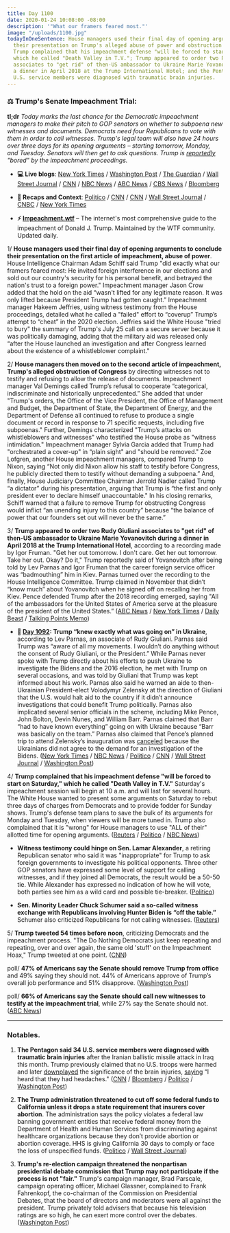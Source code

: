 ```yaml
---
title: Day 1100
date: 2020-01-24 10:08:00 -08:00
description: '"What our framers feared most."'
image: "/uploads/1100.jpg"
todayInOneSentence: House managers used their final day of opening arguments to conclude
  their presentation on Trump's alleged abuse of power and obstruction of Congress;
  Trump complained that his impeachment defense "will be forced to start on Saturday,"
  which he called "Death Valley in T.V."; Trump appeared to order two Rudy Giuliani
  associates to "get rid" of then-US ambassador to Ukraine Marie Yovanovitch during
  a dinner in April 2018 at the Trump International Hotel; and the Pentagon said 34
  U.S. service members were diagnosed with traumatic brain injuries.
---
```


### ⚖️ Trump's Senate Impeachment Trial:

**tl;dr** *Today marks the last chance for the Democratic impeachment managers to make their pitch to GOP senators on whether to subpoena new witnesses and documents. Democrats need four Republicans to vote with them in order to call witnesses. Trump's legal team will also have 24 hours over three days for its opening arguments – starting tomorrow, Monday, and Tuesday. Senators will then get to ask questions. Trump is [reportedly](https://www.cnn.com/politics/live-news/trump-impeachment-trial-01-24-20/h_07ff894998bd80da10e7f8ebcb08f833) "bored" by the impeachment proceedings.*

* **💻 Live blogs**: [New York Times](https://www.nytimes.com/live/2020/impeachment-trial-live-01-24) / [Washington Post](https://www.washingtonpost.com/politics/impeachment-trial-live-updates/2020/01/24/bd12c85e-3e98-11ea-baca-eb7ace0a3455_story.html) / [The Guardian](https://www.theguardian.com/us-news/live/2020/jan/24/donald-trump-impeachment-trial-news-today-senate-democrats-day-three-adam-schiff-live) / [Wall Street Journal](https://www.wsj.com/livecoverage/trump-impeachment-trial) / [CNN](https://www.cnn.com/politics/live-news/trump-impeachment-trial-01-24-20/index.html) / [NBC News](https://www.nbcnews.com/politics/trump-impeachment-inquiry/live-blog/live-trump-impeachment-senate-trial-coverage-n1119061) / [ABC News](https://abcnews.go.com/Politics/trump-impeachment-trial-live-updates-democrats-make-case/story?id=68504529) / [CBS News](https://www.cbsnews.com/live-updates/trump-impeachment-trial-house-democrats-to-spotlight-what-they-say-is-trumps-obstruction-of-congress-2020-01-24/) / [Bloomberg](https://www.bloomberg.com/news/articles/2020-01-24/managers-to-argue-for-obstruction-article-impeachment-update)

* **📝 Recaps and Context**: [Politico](https://www.politico.com/news/2020/01/24/trump-impeachment-trial-democrats-arguments-103466) / [CNN](https://www.cnn.com/2020/01/24/politics/senate-impeachment-trial-day-4/index.html) / [CNN](https://www.cnn.com/2020/01/24/politics/donald-trump-impeachment-senate-adam-schiff/index.html) / [Wall Street Journal](https://www.wsj.com/articles/democrats-to-present-case-that-trump-impeded-congressional-investigation-11579862300) / [CNBC](https://www.cnbc.com/2020/01/24/trump-impeachment-trial-democrats-detail-trumps-obstruction.html) / [New York Times](https://www.nytimes.com/2020/01/24/us/politics/trump-impeachment-highlights-of-todays-trial.html)

* **⚡️ [Impeachment.wtf](https://talk.whatthefuckjusthappenedtoday.com/t/the-impeachment-of-president-donald-j-trump/4547)** – The internet's most comprehensive guide to the impeachment of Donald J. Trump. Maintained by the WTF community. Updated daily.

1/ **House managers used their final day of opening arguments to conclude their presentation on the first article of impeachment, abuse of power**. House Intelligence Chairman Adam Schiff said Trump "did exactly what our framers feared most: He invited foreign interference in our elections and sold out our country's security for his personal benefit, and betrayed the nation's trust to a foreign power." Impeachment manager Jason Crow added that the hold on the aid “wasn't lifted for any legitimate reason. It was only lifted because President Trump had gotten caught.” Impeachment manager Hakeem Jeffries, using witness testimony from the House proceedings, detailed what he called a "failed" effort to “coverup” Trump’s attempt to “cheat” in the 2020 election. Jeffries said the White House "tried to bury" the summary of Trump's July 25 call on a secure server because it was politically damaging, adding that the military aid was released only “after the House launched an investigation and after Congress learned about the existence of a whistleblower complaint."

2/ **House managers then moved on to the second article of impeachment, Trump's alleged obstruction of Congress** by directing witnesses not to testify and refusing to allow the release of documents. Impeachment manager Val Demings called Trump’s refusal to cooperate “categorical, indiscriminate and historically unprecedented.” She added that under "Trump's orders, the Office of the Vice President, the Office of Management and Budget, the Department of State, the Department of Energy, and the Department of Defense all continued to refuse to produce a single document or record in response to 71 specific requests, including five subpoenas." Further, Demings characterized "Trump’s attacks on whistleblowers and witnesses" who testified the House probe as "witness intimidation." Impeachment manager Sylvia Garcia added that Trump had "orchestrated a cover-up" in “plain sight" and "should be removed." Zoe Lofgren, another House impeachment managers, compared Trump to Nixon, saying “Not only did Nixon allow his staff to testify before Congress, he publicly directed them to testify without demanding a subpoena.” And, finally, House Judiciary Committee Chairman Jerrold Nadler called Trump “a dictator” during his presentation, arguing that Trump is “the first and only president ever to declare himself unaccountable." In his closing remarks, Schiff warned that a failure to remove Trump for obstructing Congress would inflict “an unending injury to this country” because “the balance of power that our founders set out will never be the same.”

3/ **Trump appeared to order two Rudy Giuliani associates to "get rid" of then-US ambassador to Ukraine Marie Yovanovitch during a dinner in April 2018 at the Trump International Hotel**, according to a recording made by Igor Fruman. "Get her out tomorrow. I don't care. Get her out tomorrow. Take her out. Okay? Do it," Trump reportedly said of Yovanovitch after being told by Lev Parnas and Igor Fruman that the career foreign service officer was “badmouthing” him in Kiev. Parnas turned over the recording to the House Intelligence Committee. Trump claimed in November that didn’t “know much” about Yovanovitch when he signed off on recalling her from Kiev. Pence defended Trump after the 2018 recording emerged, saying "All of the ambassadors for the United States of America serve at the pleasure of the president of the United States.” ([ABC News](https://abcnews.go.com/Politics/recording-appears-capture-trump-private-dinner-ukraine-ambassador/story?id=68506437) / [New York Times](https://www.nytimes.com/2020/01/24/us/politics/trump-recording-yovanovitch.html) / [Daily Beast](https://www.thedailybeast.com/rudy-pal-igor-fruman-taped-trump-trying-to-fire-ukraine-ambassador-lawyer) / [Talking Points Memo](https://talkingpointsmemo.com/muckraker/report-trump-recorded-telling-parnas-and-fruman-to-take-her-out-about-yovanovitch))

* **📌 [Day 1092](https://whatthefuckjusthappenedtoday.com/2020/01/16/day-1092/#2-trump-%E2%80%9Cknew-exactly-what-was-going): Trump “knew exactly what was going on” in Ukraine**, according to Lev Parnas, an associate of Rudy Giuliani. Parnas said Trump was “aware of all my movements. I wouldn’t do anything without the consent of Rudy Giuliani, or the President.” While Parnas never spoke with Trump directly about his efforts to push Ukraine to investigate the Bidens and the 2016 election, he met with Trump on several occasions, and was told by Giuliani that Trump was kept informed about his work. Parnas also said he warned an aide to then-Ukrainian President-elect Volodymyr Zelensky at the direction of Giuliani that the U.S. would halt aid to the country if it didn’t announce investigations that could benefit Trump politically. Parnas also implicated several senior officials in the scheme, including Mike Pence, John Bolton, Devin Nunes, and William Barr. Parnas claimed that Barr “had to have known everything” going on with Ukraine because “Barr was basically on the team.” Parnas also claimed that Pence’s planned trip to attend Zelensky’s inauguration was [canceled](https://whatthefuckjusthappenedtoday.com/2019/10/04/day-988/#7-house-democrats-demanded-that-penc) because the Ukrainians did not agree to the demand for an investigation of the Bidens. ([New York Times](https://www.nytimes.com/2020/01/15/us/politics/lev-parnas-ukraine-trump-giuliani.html) / [NBC News](https://www.nbcnews.com/news/us-news/giuliani-associate-parnas-says-trump-knew-exactly-what-was-going-n1116731) / [Politico](https://www.politico.com/news/2020/01/15/lev-parnas-trump-knew-everything-099508) / [CNN](https://www.cnn.com/2020/01/15/politics/lev-parnas-trump-ukraine/index.html) / [Wall Street Journal](https://www.wsj.com/articles/house-impeachment-panels-release-documents-on-contacts-of-lev-parnas-11579141413) / [Washington Post](https://www.washingtonpost.com/politics/parnas-used-access-to-trumps-world-to-help-push-shadow-ukraine-effort-new-documents-show/2020/01/15/f350dd78-37f1-11ea-bf30-ad313e4ec754_story.html))

4/ **Trump complained that his impeachment defense "will be forced to start on Saturday," which he called "Death Valley in T.V."** Saturday's impeachment session will begin at 10 a.m. and will last for several hours. The White House wanted to present some arguments on Saturday to rebut three days of charges from Democrats and to provide fodder for Sunday shows. Trump's defense team plans to save the bulk of its arguments for Monday and Tuesday, when viewers will be more tuned in. Trump also complained that it is "wrong" for House managers to use "ALL of their" allotted time for opening arguments. ([Reuters](https://www.reuters.com/article/us-usa-trump-impeachment/democrats-to-argue-trump-obstructed-probe-in-third-day-of-impeachment-trial-idUSKBN1ZN14K) / [Politico](https://www.politico.com/news/2020/01/24/donald-trump-impeachment-trial-defense-103421) / [NBC News](https://www.nbcnews.com/politics/trump-impeachment-inquiry/death-valley-t-v-trump-complains-about-his-trial-defense-n1121881))

* **Witness testimony could hinge on Sen. Lamar Alexander**, a retiring Republican senator who said it was "inappropriate" for Trump to ask foreign governments to investigate his political opponents. Three other GOP senators have expressed some level of support for calling witnesses, and if they joined all Democrats, the result would be a 50-50 tie. While Alexander has expressed no indication of how he will vote, both parties see him as a wild card and possible tie-breaker. ([Politico](https://www.politico.com/news/2020/01/23/lamar-alexandar-trump-impeachment-trial-103034))

* **Sen. Minority Leader Chuck Schumer said a so-called witness exchange with Republicans involving Hunter Biden is “off the table.”** Schumer also criticized Republicans for not calling witnesses. ([Reuters](https://www.reuters.com/article/us-usa-trump-impeachment-witnesses-idUSKBN1ZL2WC))

5/ **Trump tweeted 54 times before noon**, criticizing Democrats and the impeachment process. "The Do Nothing Democrats just keep repeating and repeating, over and over again, the same old 'stuff' on the Impeachment Hoax," Trump tweeted at one point. ([CNN](https://www.cnn.com/politics/live-news/trump-impeachment-trial-01-24-20/h_2e8f88180537e241a710cfe0dd4fd450))

poll/ **47% of Americans say the Senate should remove Trump from office** and 49% saying they should not. 44% of Americans approve of Trump’s overall job performance and 51% disapprove. ([Washington Post](https://www.washingtonpost.com/politics/americans-still-divided-on-trumps-removal-from-office-but-a-strong-economy-is-boosting-his-approval-rating-post-abc-poll-finds/2020/01/24/c8342406-3ec7-11ea-b90d-5652806c3b3a_story.html))

poll/ **66% of Americans say the Senate should call new witnesses to testify at the impeachment trial**, while 27% say the Senate should not. ([ABC News](https://abcnews.go.com/Politics/66-call-witnesses-trumps-impeachment-trial-poll/story?id=68509143))

---

### Notables.

1. **The Pentagon said 34 U.S. service members were diagnosed with traumatic brain injuries** after the Iranian ballistic missile attack in Iraq this month. Trump previously claimed that no U.S. troops were harmed and later [downplayed](https://whatthefuckjusthappenedtoday.com/2020/01/17/day-1093/#5-eleven-u-s-military-service-member) the significance of the brain injuries, [saying](https://whatthefuckjusthappenedtoday.com/2020/01/23/day-1099/#4-trump-said-he-doesn%E2%80%99t-consider-con) “I heard that they had headaches." ([CNN](https://www.cnn.com/2020/01/24/politics/34-injuries-iran-missile-strike/index.html) / [Bloomberg](https://www.bloomberg.com/news/articles/2020-01-24/pentagon-34-us-troops-had-brain-injuries-from-iran-s-strike) / [Politico](https://www.politico.com/news/2020/01/24/troops-brain-injuries-iran-trump-103625) / [Washington Post](https://www.washingtonpost.com/national-security/2020/01/24/pentagon-says-34-us-troops-were-diagnosed-with-brain-injuries-after-iranian-missile-attack/))

2. **The Trump administration threatened to cut off some federal funds to California unless it drops a state requirement that insurers cover abortion**. The administration says the policy violates a federal law banning government entities that receive federal money from the Department of Health and Human Services from discriminating against healthcare organizations because they don’t provide abortion or abortion coverage. HHS is giving California 30 days to comply or face the loss of unspecified funds. ([Politico](https://www.politico.com/news/2020/01/24/abortion-california-donald-trump-103501) / [Wall Street Journal](https://www.wsj.com/articles/trump-administration-california-abortion-coverage-requirement-11579873973))

3. **Trump's re-election campaign threatened the nonpartisan presidential debate commission that Trump may not participate if the process is not "fair."** Trump's campaign manager, Brad Parscale, campaign operating officer, Michael Glassner, complained to Frank Fahrenkopf, the co-chairman of the Commission on Presidential Debates, that the board of directors and moderators were all against the president. Trump privately told advisers that because his television ratings are so high, he can exert more control over the debates. ([Washington Post](https://www.washingtonpost.com/politics/trump-campaign-warns-debate-commission-the-president-may-not-participate-if-process-is-not-fair/2020/01/24/3664fb28-3ed0-11ea-971f-4ce4f94494b4_story.html))

